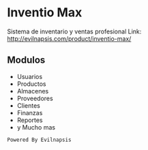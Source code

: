 # Inventio Max
Sistema de inventario y ventas profesional
Link: http://evilnapsis.com/product/inventio-max/

## Modulos

- Usuarios
- Productos
- Almacenes
- Proveedores
- Clientes
- Finanzas
- Reportes
- y Mucho mas

`Powered By Evilnapsis`